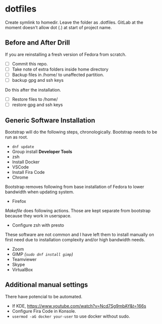 # dotfiles

Create symlink to homedir. Leave the folder as .dotfiles. GitLab at the moment doesn't allow dot (.) at start of project name.

## Before and After Drill

If you are reinstalling a fresh version of Fedora from scratch.

- [ ] Commit this repo.
- [ ] Take note of extra folders inside home directory
- [ ] Backup files in /home/ to unaffected partition.
- [ ] backup gpg and ssh keys

Do this after the installation.

- [ ] Restore files to /home/
- [ ] restore gpg and ssh keys

## Generic Software Installation

Bootstrap will do the following steps, chronologically. Bootstrap needs to be run as root.

- `dnf update`
- Group install **Developer Tools**
- zsh
- Install Docker
- VSCode
- Install Fira Code
- Chrome

Bootstrap removes following from base installation of Fedora to lower bandwidth when updating system.

- Firefox

*Makefile* does following actions. Those are kept separate from bootstrap because they work in userspace.

- Configure zsh with presto

These software are not common and I have left them to install manually on first need due to installation complexity and/or high bandwidth needs.

- Zoom
- GIMP *(`sudo dnf install gimp`)*
- Teamviewer
- Skype
- VirtualBox

## Additional manual settings

There have potencial to be automated.

- If KDE, https://www.youtube.com/watch?v=Ncd7Sg9mbAY&t=166s
- Configure Fira Code in Konsole.
- `usermod -aG docker your-user` to use docker without sudo.
